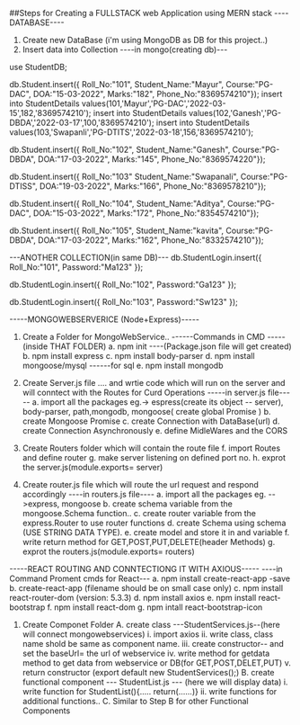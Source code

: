 ##Steps for Creating a FULLSTACK web Application using MERN stack
----DATABASE----
1. Create new DataBase (i'm using MongoDB as DB for this project..)
2. Insert data into Collection
----in mongo(creating db)---

use StudentDB;

db.Student.insert({
    Roll_No:"101",
    Student_Name:"Mayur",
    Course:"PG-DAC", 
    DOA:"15-03-2022", 
    Marks:"182", 
    Phone_No:"8369574210"});
insert into StudentDetails values(101,'Mayur','PG-DAC','2022-03-15',182,'8369574210');
insert into StudentDetails values(102,'Ganesh','PG-DBDA','2022-03-17',100,'8369574210');
insert into StudentDetails values(103,'Swapanli','PG-DTITS','2022-03-18',156,'8369574210');

db.Student.insert({
    Roll_No:"102",
    Student_Name:"Ganesh",
    Course:"PG-DBDA", 
    DOA:"17-03-2022", 
    Marks:"145", 
    Phone_No:"8369574220"});

db.Student.insert({
    Roll_No:"103"
    Student_Name:"Swapanali",
    Course:"PG-DTISS", 
    DOA:"19-03-2022", 
    Marks:"166", 
    Phone_No:"8369578210"});

db.Student.insert({
    Roll_No:"104",
    Student_Name:"Aditya",
    Course:"PG-DAC", 
    DOA:"15-03-2022", 
    Marks:"172", 
    Phone_No:"8354574210"});

db.Student.insert({
    Roll_No:"105",
    Student_Name:"kavita",
    Course:"PG-DBDA", 
    DOA:"17-03-2022", 
    Marks:"162", 
    Phone_No:"8332574210"});

---ANOTHER COLLECTION(in same DB)---
db.StudentLogin.insert({
    Roll_No:"101",
    Password:"Ma123"
    });

db.StudentLogin.insert({
    Roll_No:"102",
    Password:"Ga123"
    });

db.StudentLogin.insert({
    Roll_No:"103",
    Password:"Sw123"
    });


-----MONGOWEBSERVERICE (Node+Express)-----
 1. Create a Folder for MongoWebService..
------Commands in CMD -----
(inside THAT FOLDER)
    a. npm init ----(Package.json file will get created)
    b. npm install express 
    c. npm install body-parser
    d. npm install mongoose/mysql ------for sql
    e. npm install mongodb 

2. Create Server.js file .... and wrtie code which will run on the server and will conntect with the Routes for Curd Operations
-----in server.js file-----
    a. import all the packages eg.-> espress(create its object -- server), body-parser, path,mongodb, mongoose( create global Promise )
    b. create Mongoose Promise
    c. create Connection with DataBase(url)
    d. create Connection Asynchronously
    e. define MidleWares and the CORS 
3. Create Routers folder which will contain the route file
    f. import Routes and define router
    g. make server listening on defined port no.
    h. exprot the server.js(module.exports= server)


4. Create router.js file which will route the url request and respond accordingly
----in routers.js file----
    a. import all the packages eg. -->express, mongoose
    b. create schema variable from the mongoose.Schema function..
    c. create router variable from the express.Router to use router functions
    d. create Schema using schema (USE STRING DATA TYPE).
    e. create model and store it in and variable
    f. write return method for GET,POST,PUT,DELETE(header Methods)
    g. exprot the routers.js(module.exports= routers)

-----REACT ROUTING AND CONNTECTIONG IT WITH AXIOUS-----
----in Command Proment cmds for React---
    a. npm install create-react-app -save
    b. create-react-app <filename>(filename should be on small case only)
    c. npm install react-router-dom (version: 5.3.3)
    d. npm install axios 
    e. npm install react-bootstrap
    f. npm install react-dom
    g. npm intall react-bootstrap-icon

1. Create Componet Folder
    A. create class  ---StudentServices.js--(here will connect mongowebservices)
        i.   import axios 
        ii.  write class, class name shold be same as component name.
        iii. create constructor-- and set the baseUrl= the url of webservice
        iv.  write method for getdata method to get data from webservice or DB(for GET,POST,DELET,PUT)
        v.   return constructor (export default new StudentServices();)
    B. create functional component --- StudentList.js --- (here we will display data)
        i.   write function for StudentList(){..... return(......)}
        ii.  write functions for additional functions..
    C. Similar to Step B for other Functional Components

